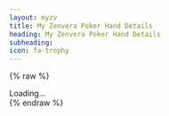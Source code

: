 ```yaml
---
layout: myzv
title: My Zenvera Poker Hand Details
heading: My Zenvera Poker Hand Details
subheading:
icon: fa-trophy
---
```

{% raw %}
<div id="details">Loading...</div>
<script src="js/purl.js"></script>
<script>
    $(document).ready( function() {
        var id = $.url().param('id');
        $.get('//myzv.herokuapp.com/poker-hand.php?id=' + id, function( data ) { $( '#details' ).html( data ); });
    });
</script>
{% endraw %}